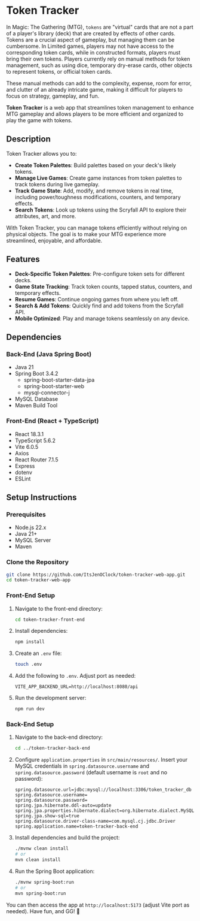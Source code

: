 # Token Tracker
In Magic: The Gathering (MTG), `tokens` are "virtual" cards that are not a part of a player's library (deck) that are created by effects of other cards. Tokens are a crucial aspect of gameplay, but managing them can be cumbersome. In Limited games, players may not have access to the corresponding token cards, while in constructed formats, players must bring their own tokens. Players currently rely on manual methods for token management, such as using dice, temporary dry-erase cards, other objects to represent tokens, or official token cards.

These manual methods can add to the complexity, expense, room for error, and clutter of an already intricate game, making it difficult for players to focus on strategy, gameplay, and fun.

**Token Tracker** is a web app that streamlines token management to enhance MTG gameplay and allows players to be more efficient and organized to play the game with tokens.

## Description
Token Tracker allows you to:
- **Create Token Palettes**: Build palettes based on your deck's likely tokens.
- **Manage Live Games**: Create game instances from token palettes to track tokens during live gameplay.
- **Track Game State**: Add, modify, and remove tokens in real time, including power/toughness modifications, counters, and temporary effects.
- **Search Tokens**: Look up tokens using the Scryfall API to explore their attributes, art, and more.

With Token Tracker, you can manage tokens efficiently without relying on physical objects. The goal is to make your MTG experience more streamlined, enjoyable, and affordable.

## Features
- **Deck-Specific Token Palettes**: Pre-configure token sets for different decks.
- **Game State Tracking**: Track token counts, tapped status, counters, and temporary effects.
- **Resume Games**: Continue ongoing games from where you left off.
- **Search & Add Tokens**: Quickly find and add tokens from the Scryfall API.
- **Mobile Optimized**: Play and manage tokens seamlessly on any device.

## Dependencies
### Back-End (Java Spring Boot)
- Java 21
- Spring Boot 3.4.2
  - spring-boot-starter-data-jpa
  - spring-boot-starter-web
  - mysql-connector-j
- MySQL Database
- Maven Build Tool

### Front-End (React + TypeScript)
- React 18.3.1
- TypeScript 5.6.2
- Vite 6.0.5
- Axios
- React Router 7.1.5
- Express
- dotenv
- ESLint

## Setup Instructions

### Prerequisites
- Node.js 22.x
- Java 21+
- MySQL Server
- Maven

### Clone the Repository

```bash
git clone https://github.com/ItsJenOClock/token-tracker-web-app.git
cd token-tracker-web-app
```

### Front-End Setup
1. Navigate to the front-end directory:
   ```bash
   cd token-tracker-front-end
   ```
2. Install dependencies:
   ```bash
   npm install
   ```
3. Create an `.env` file:
   ```bash
   touch .env
   ```
4. Add the following to `.env`. Adjust port as needed:
   ```env
   VITE_APP_BACKEND_URL=http://localhost:8080/api
   ```
5. Run the development server:
   ```bash
   npm run dev
   ```

### Back-End Setup
1. Navigate to the back-end directory:
   ```bash
   cd ../token-tracker-back-end
   ```
2. Configure `application.properties` in `src/main/resources/`. Insert your MySQL credentials in `spring.datasource.username` and `spring.datasource.password` (default username is `root` and no password):
   ```properties
   spring.datasource.url=jdbc:mysql://localhost:3306/token_tracker_db
   spring.datasource.username=
   spring.datasource.password=
   spring.jpa.hibernate.ddl-auto=update
   spring.jpa.properties.hibernate.dialect=org.hibernate.dialect.MySQLDialect
   spring.jpa.show-sql=true
   spring.datasource.driver-class-name=com.mysql.cj.jdbc.Driver
   spring.application.name=token-tracker-back-end
   ```
3. Install dependencies and build the project:
   ```bash
   ./mvnw clean install
   # or
   mvn clean install
   ```
4. Run the Spring Boot application:
   ```bash
   ./mvnw spring-boot:run
   # or
   mvn spring-boot:run
   ```

You can then access the app at `http://localhost:5173` (adjust Vite port as needed).
Have fun, and GG! 🧙